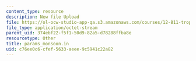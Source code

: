 ```yaml
---
content_type: resource
description: New file Upload
file: https://ol-ocw-studio-app-qa.s3.amazonaws.com/courses/12-811-tropical-meteorology-spring-2011/c76ee0c6cfef5633aeee9c5941c22a82_params_monsoon.in
file_type: application/octet-stream
parent_uid: 374ebf22-f5f1-50d9-82a5-d78288ffba8e
resourcetype: Other
title: params_monsoon.in
uid: c76ee0c6-cfef-5633-aeee-9c5941c22a82
---
```

